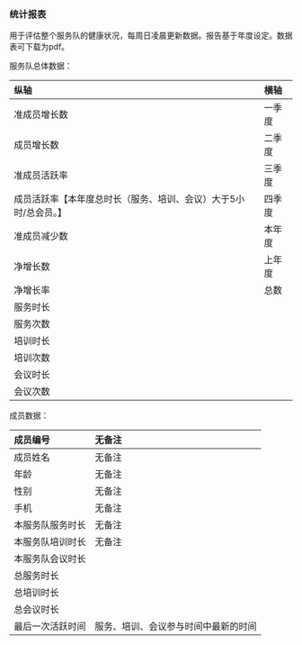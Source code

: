 ### 统计报表

用于评估整个服务队的健康状况，每周日凌晨更新数据。报告基于年度设定。数据表可下载为pdf。

服务队总体数据：

| 纵轴 | 横轴 |
| :--- | :--- |
| 准成员增长数 | 一季度 |
| 成员增长数 | 二季度 |
| 准成员活跃率 | 三季度 |
| 成员活跃率【本年度总时长（服务、培训、会议）大于5小时/总会员。】 | 四季度 |
| 准成员减少数 | 本年度 |
| 净增长数 | 上年度 |
| 净增长率 | 总数 |
| 服务时长 |  |
| 服务次数 |  |
| 培训时长 |  |
| 培训次数 |  |
| 会议时长 |  |
| 会议次数 |  |

成员数据：

| 成员编号 | 无备注 |
| :--- | :--- |
| 成员姓名 | 无备注 |
| 年龄 | 无备注 |
| 性别 | 无备注 |
| 手机 | 无备注 |
| 本服务队服务时长 | 无备注 |
| 本服务队培训时长 | 无备注 |
| 本服务队会议时长 |  |
| 总服务时长 |  |
| 总培训时长 |  |
| 总会议时长 |  |
| 最后一次活跃时间 | 服务、培训、会议参与时间中最新的时间 |



